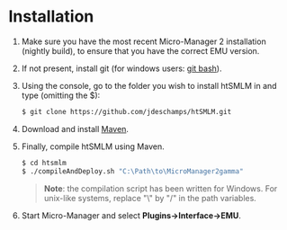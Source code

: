 # Installation

1. Make sure you have the most recent Micro-Manager 2 installation (nightly build), to ensure that you have the correct EMU version.

2. If not present, install git (for windows users: [git bash](https://gitforwindows.org/)).

3. Using the console, go to the folder you wish to install htSMLM in and type (omitting the $):

   ```bash
   $ git clone https://github.com/jdeschamps/htSMLM.git
   ```

4. Download and install [Maven](https://maven.apache.org/install.html).

5. Finally, compile htSMLM using Maven. 

   ```bash
   $ cd htsmlm
   $ ./compileAndDeploy.sh "C:\Path\to\MicroManager2gamma"
   ```

   > **Note**: the compilation script has been written for Windows. For unix-like systems, replace "\\" by "/" in the path variables.

6. Start Micro-Manager and select **Plugins->Interface->EMU**.
